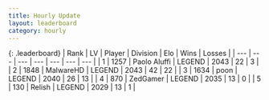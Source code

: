 ```yaml
---
title: Hourly Update
layout: leaderboard
category: hourly
---
```


{: .leaderboard}
| Rank | LV | Player | Division | Elo | Wins | Losses |
| --- | --- | --- | --- | --- | --- | --- |
| <span data-change="1">1</span> | 1257 | <span title="ID: 512212">Paolo Aluffi</span> | LEGEND | <span data-change="7">2043</span> | <span data-change="1">22</span> | <span data-change="0">3</span> |
| <span data-change="3">2</span> | 1848 | <span title="ID: 261794">MalwareHD</span> | LEGEND | <span data-change="18">2043</span> | <span data-change="3">42</span> | <span data-change="0">22</span> |
| <span data-change="-2">3</span> | 1634 | <span title="ID: 540690">poon</span> | LEGEND | <span data-change="0">2040</span> | <span data-change="0">26</span> | <span data-change="0">13</span> |
| <span data-change="-1">4</span> | 870 | <span title="ID: 90817">ZedGamer</span> | LEGEND | <span data-change="0">2035</span> | <span data-change="0">13</span> | <span data-change="0">0</span> |
| <span data-change="-1">5</span> | 130 | <span title="ID: 758005">Relish</span> | LEGEND | <span data-change="0">2029</span> | <span data-change="0">13</span> | <span data-change="0">1</span> |